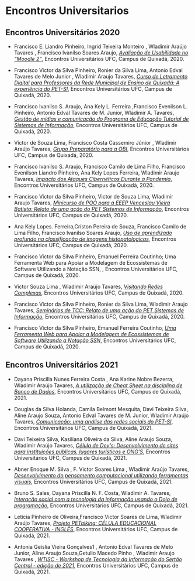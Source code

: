 # Encontros Universitarios


## Encontros Universitários 2020

* Francisco E. Liandro Pinheiro, Ingrid Teixeira Monteiro , Wladimir Araújo Tavares , Francisco Ivanilso Soares Araujo, [*Avaliação de Usabilidade no “Moodle 2”*](EU2020/Avalia%C3%A7%C3%A3o%20de%20Usabilidade%20no%20_Moodle%202_.pdf), Encontros Universitários UFC, Campus de Quixadá, 2020.

* Francisco Victor da Silva Pinheiro, Ronier da Silva Lima, Antonio Edval Tavares de Melo Junior , Wladimir Araujo Tavares, 
[*Curso de Letramento Digital para Professores da Rede Municipal de Ensino de Quixadá: A experiência do PET-SI*](EU2020/ARTIGO_EU_2020___LETRAMENTO_DIGITAL.pdf), Encontros Universitários UFC, Campus de Quixadá, 2020.

* Francisco Ivanilso S. Araujo, Ana Kely L. Ferreira ,Francisco Evenilson L. Pinheiro, Antonio Edval Tavares de M. Junior, Wladimir A. Tavares, [*Gestão de mídias e comunicação do Programa de Educação Tutorial de Sistemas de Informação*](EU2020/Comunica__o_PET%20(1).pdf),  Encontros Universitários UFC, Campus de Quixadá, 2020.

* Victor de Souza Lima, Francisco Costa Cassemiro Júnior , Wladimir Araújo Tavares, [*Grupo Preparatório para a OBI*](EU2020/Grupo%20de%20Prepara%C3%A7%C3%A3o%20para%20a%20OBI.pdf), Encontros Universitários UFC, Campus de Quixadá, 2020.

* Francisco Ivanilso S. Araujo, Francisco Camilo de Lima Filho,
Francisco Evenilson Liandro Pinheiro, Ana Kely Lopes Ferreira, Wladimir Araujo Tavares, [*Impacto dos Ataques Cibernéticos Durante a Pandemia*](EU2020/Impacto_dos_Ataques_Cibern_ticos_Durante_a_Pandemia%20(4).pdf),  Encontros Universitários UFC, Campus de Quixadá, 2020.

* Francisco Victor da Silva Pinheiro, Victor de Souza Lima, Wladimir Araujo Tavares, [*Minicurso de POO para a EEEP Venceslau Vieira Batista: Relato de uma ação do PET Sistemas de Informação*](EU2020/MINICURSO_POO_PARA_A_EEEP.pdf), Encontros Universitários UFC, Campus de Quixadá, 2020.

* Ana Kely Lopes. Ferreira,Críston Pereira de Souza, Francisco Camilo de Lima Filho, Francisco Ivanilso Soares Araujo, [*Uso de aprendizado profundo na classificação de imagens histopatologicas*](EU2020/Uso_de_Aprendizado_Profundo_na_classifica__o_de_imagens_histopatol_gicas__1_.pdf), Encontros Universitários UFC, Campus de Quixadá, 2020.

* Francisco Victor da Silva Pinheiro, Emanuel Ferreira Coutinho; Uma Ferramenta Web para Apoiar a Modelagem de Ecossistemas de Software Utilizando a Notação SSN, , Encontros Universitários UFC, Campus de Quixadá, 2020.

* Victor Souza Lima , Wladimir Araújo Tavares, [*Visitando Redes Complexas*](EU2020/Visitando%20Redes%20Complexas%20(2).pdf), Encontros Universitários UFC, Campus de Quixadá, 2020.

* Francisco Victor da Silva Pinheiro, Ronier da Silva Lima, Wladimir Araujo Tavares, [*Seminários de TCC: Relato de uma ação do PET Sistemas de Informação*](EU2020/ARTIGO_EU_2020___SEMIN_RIOS_TCC.pdf), Encontros Universitários UFC, Campus de Quixadá, 2020.

* Francisco Victor da Silva Pinheiro, Emanuel Ferreira Coutinho, [*Uma Ferramenta Web para Apoiar a Modelagem de Ecossistemas de Software Utilizando a Notação SSN*](EU2020/ARTIGO_EU_2020___ECOSSISTEMAS_DE_SOFTWARE.pdf), Encontros Universitários UFC, Campus de Quixadá, 2020.

## Encontros Universitários 2021


* Dayana Priscilla Nunes Ferreira Costa , Ana Karine Nobre Bezerra, Wladimir Araújo Tavares, [*A utilização de Cheat Sheet na disciplina de Banco de Dados*](EU%202021/A%20utiliza%C3%A7%C3%A3o%20de%20Cheat%20Sheet%20na%20disciplina%20de%20Banco%20de%20Dados__.pdf), Encontros Universitários UFC, Campus de Quixadá, 2021.

* Douglas da Silva Holanda, Camila Belmont Mesquita, Davi Teixeira Silva, Aline Araujo Souza, Antonio Edval Tavares de M. Junior, Wladimir Araújo Tavares, [*Comunicação: uma análise das redes sociais do PET-SI*](EU%202021/Comunica%C3%A7%C3%A3o_%20uma%20an%C3%A1lise%20das%20redes%20sociais%20do%20PET-SI.pdf), Encontros Universitários UFC, Campus de Quixadá, 2021.

* Davi Teixeira Silva, Kasiliana Oliveira da Silva, Aline Araujo Souza, Wladimir Araújo Tavares, [*Célula de Dev's: Desenvolvimento de sites para instituições públicas, lugares turísticos e ONG’S*](EU%202021/C%C3%A9lula%20de%20Dev's%20Desenvolvimento%20de%20sites.pdf), Encontros Universitários UFC, Campus de Quixadá, 2021.

* Abner Enoque M. Silva , F. Victor Soares Lima , Wladimir Araújo Tavares, [*Desenvolvimento do pensamento computacional utilizando ferramentas visuais*](EU%202021/Desenvolvimento%20do%20pensamento%20computacional%20utilizando%20ferramentas%20visuais.pdf), Encontros Universitários UFC, Campus de Quixadá, 2021.

* Bruno S. Sales, Dayana Priscilla N. F. Costa, Wladimir A. Tavares, [*Interação social com a tecnologia da informação usando o Dojo de programação*](EU%202021/Intera%C3%A7%C3%A3o%20social%20com%20a%20tecnologia%20da%20informa%C3%A7%C3%A3o%20usando%20o%20Dojo%20de%20programa%C3%A7%C3%A3o.docx.pdf), Encontros Universitários UFC, Campus de Quixadá, 2021.

* Letícia Pinheiro de Oliveira,Francisco Victor Soares de Lima, Wladimir Araújo Tavares, [*Projeto PETalking: CÉLULA EDUCACIONAL COOPERATIVA - INGLÊS*](EU%202021/Resumo%20Estendido%20-%20Atual.pdf), 
Encontros Universitários UFC, Campus de Quixadá, 2021.

* Antonia Geíslia Vieira Gonçalves1
, Antonio Edval Tavares de Melo Junior,
Aline Araujo Souza,Getulio Macedo Pinho 
, Wladimir Araujo Tavares , [*WTISC - Workshop de Tecnologia da Informação do Sertão Central - edição de 2021*](EU%202021/ARTIGO_EU_2021_WTISC.pdf), Encontros Universitários UFC, Campus de Quixadá, 2021.
